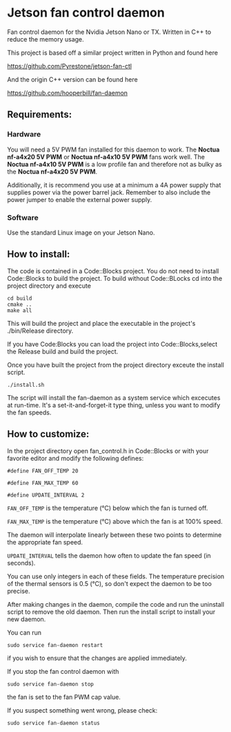 # Jetson fan control daemon
Fan control daemon for the Nvidia Jetson Nano or TX. Written in C++ to reduce the memory usage.

This project is based off a similar project written in Python and found here

https://github.com/Pyrestone/jetson-fan-ctl

And the origin C++ version can be found here

https://github.com/hooperbill/fan-daemon

## Requirements:

### Hardware
You will need a 5V PWM fan installed for this daemon to work. The
**Noctua nf-a4x20 5V PWM** or **Noctua nf-a4x10 5V PWM** fans work well.
The **Noctua nf-a4x10 5V PWM** is a low profile fan and therefore not
as bulky as the **Noctua nf-a4x20 5V PWM**.

Additionally, it is recommend you use at a minimum a 4A power supply that supplies
power via the power barrel jack. Remember to also include the power jumper to enable
the external power supply.

### Software
Use the standard Linux image on your Jetson Nano.

## How to install:

The code is contained in a Code::Blocks project. You do not need to install
Code::Blocks to build the project. To build without Code::BLocks cd into the
project directory and execute

    cd build 
    cmake ..
    make all

This will build the project and place the executable in the project's
./bin/Release directory.

If you have Code:Blocks you can load the project into Code::Blocks,select the
Release build and build the project.

Once you have built the project from the project directory exceute the install script.

    ./install.sh

The script will install the fan-daemon as a system service which excecutes at run-time.
It's a set-it-and-forget-it type thing, unless you want to modify the fan speeds.

## How to customize:
In the project directory open fan_control.h in Code::Blocks or with your favorite
editor and modify the following defines:

<code>#define FAN_OFF_TEMP 20</code>

<code>#define FAN_MAX_TEMP 60</code>

<code>#define UPDATE_INTERVAL 2</code>

<code>FAN_OFF_TEMP</code> is the temperature (°C) below which the fan is turned off.

<code>FAN_MAX_TEMP</code> is the temperature (°C) above which the fan is at 100% speed.

The daemon will interpolate linearly between these two points to determine the
appropriate fan speed.

<code>UPDATE_INTERVAL</code> tells the daemon how often to update the fan speed (in seconds).

You can use only integers in each of these fields. The temperature precision of the thermal
sensors is 0.5 (°C), so don't expect the daemon to be too precise.

After making changes in the daemon, compile the code and run the uninstall script to remove
the old daemon. Then run the install script to install your new daemon.

You can run

    sudo service fan-daemon restart

if you wish to ensure that the changes are applied immediately.

If you stop the fan control daemon with

    sudo service fan-daemon stop

the fan is set to the fan PWM cap value.

If you suspect something went wrong, please check:

    sudo service fan-daemon status
